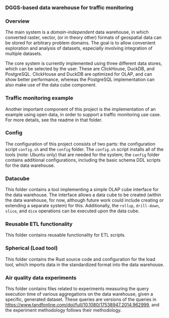 ### DGGS-based data warehouse for traffic monitoring


### Overview


The main system is a *domain-independent* data warehouse, in which converted raster, vector, (or in theory other) formats of geospatial data can be stored for arbitrary problem domains. The goal is to allow convenient exploration and analysis of datasets, especially involving integration of multiple datasets.

The core system is currently implemented using three different data stores, which can be selected by the user. These are ClickHouse, DuckDB, and PostgreSQL. ClickHouse and DuckDB are optimized for OLAP, and can show better performance, whereas the PostgreSQL implementation can also make use of the data cube component.

### Traffic monitoring example

Another important component of this project is the implementation of an example using open data, in order to support a traffic monitoring use case. For more details, see the readme in that folder.

### Config

The configuration of this project consists of two parts: the configuration script `config.sh` and the `config` folder. The `config.sh` script installs all of the tools (note: Ubuntu only) that are needed for the system; the `config` folder contains additional configurations, including the basic schema DDL scripts for the data warehouse.

### Datacube

This folder contains a tool implementing a simple OLAP cube interface for the data warehouse. The interface allows a data cube to be created (within the data warehouse, for now, although future work could include creating or extending a separate system) for this. Additionally, the `rollup`, `drill-down`, `slice`, and `dice` operations can be executed upon the data cube.

### Reusable ETL functionality

This folder contains reusable functionality for ETL scripts.

### Spherical (Load tool)

This folder contains the Rust source code and configuration for the load tool, which imports data in the standardized format into the data warehouse.


### Air quality data experiments

This folder contains files related to experiments measuring the query execution time of various aggregations on the data warehouse, given a specific, generated dataset. These queries are versions of the queries in <https://www.tandfonline.com/doi/full/10.1080/17538947.2014.962999>, and the experiment methodology follows their methodology.